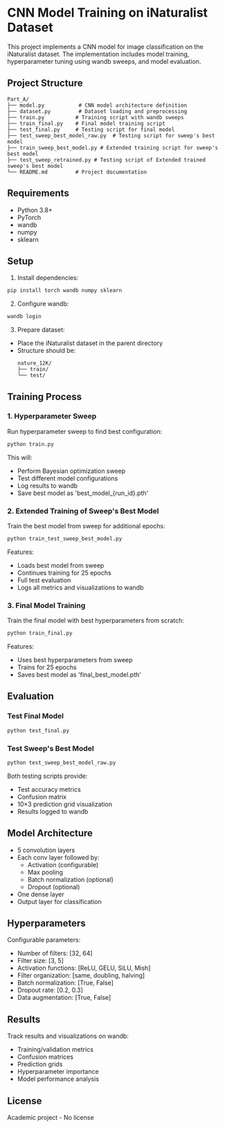 # CNN Model Training on iNaturalist Dataset

This project implements a CNN model for image classification on the iNaturalist dataset. The implementation includes model training, hyperparameter tuning using wandb sweeps, and model evaluation.

## Project Structure
```
Part_A/
├── model.py           # CNN model architecture definition
├── dataset.py         # Dataset loading and preprocessing
├── train.py          # Training script with wandb sweeps
├── train_final.py    # Final model training script
├── test_final.py     # Testing script for final model
├── test_sweep_best_model_raw.py  # Testing script for sweep's best model
├── train_sweep_best_model.py # Extended training script for sweep's best model
├── test_sweep_retrained.py # Testing script of Extended trained sweep's best model
└── README.md         # Project documentation
```

## Requirements
- Python 3.8+
- PyTorch
- wandb
- numpy
- sklearn

## Setup
1. Install dependencies:
```bash
pip install torch wandb numpy sklearn
```

2. Configure wandb:
```bash
wandb login
```

3. Prepare dataset:
- Place the iNaturalist dataset in the parent directory
- Structure should be:
  ```
  nature_12K/
  ├── train/
  └── test/
  ```

## Training Process

### 1. Hyperparameter Sweep
Run hyperparameter sweep to find best configuration:
```bash
python train.py
```

This will:
- Perform Bayesian optimization sweep
- Test different model configurations
- Log results to wandb
- Save best model as 'best_model_{run_id}.pth'

### 2. Extended Training of Sweep's Best Model
Train the best model from sweep for additional epochs:
```bash
python train_test_sweep_best_model.py
```
Features:
- Loads best model from sweep
- Continues training for 25 epochs
- Full test evaluation
- Logs all metrics and visualizations to wandb

### 3. Final Model Training
Train the final model with best hyperparameters from scratch:
```bash
python train_final.py
```

Features:
- Uses best hyperparameters from sweep
- Trains for 25 epochs
- Saves best model as 'final_best_model.pth'

## Evaluation

### Test Final Model
```bash
python test_final.py
```

### Test Sweep's Best Model
```bash
python test_sweep_best_model_raw.py
```

Both testing scripts provide:
- Test accuracy metrics
- Confusion matrix
- 10×3 prediction grid visualization
- Results logged to wandb

## Model Architecture
- 5 convolution layers
- Each conv layer followed by:
  - Activation (configurable)
  - Max pooling
  - Batch normalization (optional)
  - Dropout (optional)
- One dense layer
- Output layer for classification

## Hyperparameters
Configurable parameters:
- Number of filters: [32, 64]
- Filter size: [3, 5]
- Activation functions: [ReLU, GELU, SiLU, Mish]
- Filter organization: [same, doubling, halving]
- Batch normalization: [True, False]
- Dropout rate: [0.2, 0.3]
- Data augmentation: [True, False]

## Results
Track results and visualizations on wandb:
- Training/validation metrics
- Confusion matrices
- Prediction grids
- Hyperparameter importance
- Model performance analysis

## License
Academic project - No license

